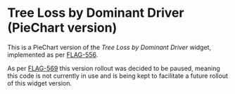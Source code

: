 # Tree Loss by Dominant Driver (PieChart version)

This is a PieChart version of the _Tree Loss by Dominant Driver_ widget, implemented as per [FLAG-556](https://gfw.atlassian.net/browse/FLAG-556).

As per [FLAG-569](https://gfw.atlassian.net/browse/FLAG-569) this version rollout was decided to be paused, meaning this code is not currently in use and is being kept to facilitate a future rollout of this widget version.
